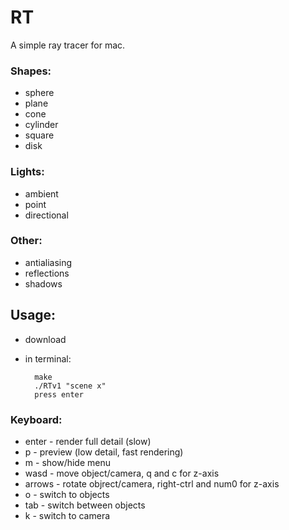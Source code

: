 # RT
A simple ray tracer for mac.

### Shapes:
- sphere
- plane
- cone
- cylinder
- square
- disk

### Lights:
- ambient
- point
- directional

### Other:
- antialiasing
- reflections
- shadows

## Usage:
- download
- in terminal:

        make
        ./RTv1 "scene x"
        press enter


### Keyboard:
- enter   - render full detail (slow)
- p       - preview (low detail, fast rendering)
- m       - show/hide menu
- wasd    - move object/camera, q and c for z-axis
- arrows  - rotate objrect/camera, right-ctrl and num0 for z-axis
- o       - switch to objects
- tab     - switch between objects
- k       - switch to camera
